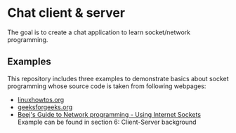 # **Chat client & server**

The goal is to create a chat application to learn socket/network programming.

## Examples

This repository includes three examples to demonstrate basics about socket programming whose source code is taken from following webpages:
- [linuxhowtos.org](http://www.linuxhowtos.org/C_C++/socket.htm)
- [geeksforgeeks.org](https://www.geeksforgeeks.org/socket-programming-cc/)
- [Beej's Guide to Network programming - Using Internet Sockets](http://beej.us/guide/bgnet/pdf/bgnet_USLetter.pdf) <br> Example can be found in section 6: Client-Server background

